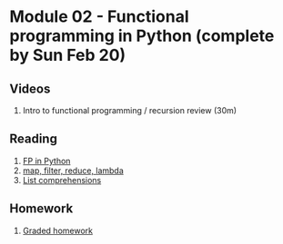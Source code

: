 # Module 02 - Functional programming in Python (complete by Sun Feb 20)

## Videos

1. Intro to functional programming / recursion review (30m)

## Reading


1. [FP in Python](https://www.geeksforgeeks.org/functional-programming-in-python/)
2. [map, filter, reduce, lambda](https://realpython.com/python-functional-programming/)
3. [List comprehensions](https://www.geeksforgeeks.org/python-list-comprehension/)

## Homework

1. [Graded homework](homework02-1-python.md)
